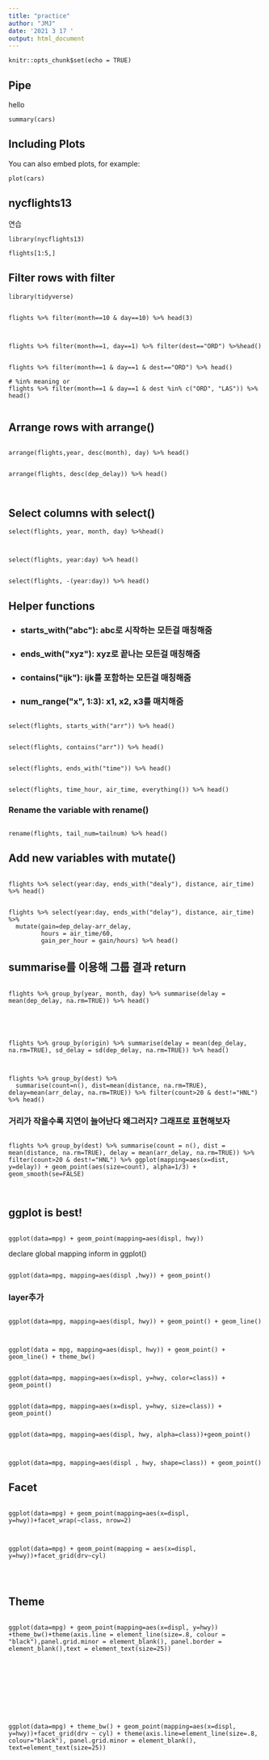 ```yaml
---
title: "practice"
author: "JMJ"
date: '2021 3 17 '
output: html_document
---
```


```{r setup, include=FALSE}
knitr::opts_chunk$set(echo = TRUE)
```

## Pipe

hello

```{r cars}
summary(cars)
```

## Including Plots

You can also embed plots, for example:

```{r}
plot(cars)
```



## nycflights13

연습



```{r}
library(nycflights13)

```
```{r}
flights[1:5,]
```

## Filter rows with filter

```{r warning=FALSE}
library(tidyverse)


flights %>% filter(month==10 & day==10) %>% head(3)



flights %>% filter(month==1, day==1) %>% filter(dest=="ORD") %>%head()
```

```{r warning=FALSE}

flights %>% filter(month==1 & day==1 & dest=="ORD") %>% head()
```


```{r}
# %in% meaning or
flights %>% filter(month==1 & day==1 & dest %in% c("ORD", "LAS")) %>% head()


```


## Arrange rows with arrange()

```{r}

arrange(flights,year, desc(month), day) %>% head()


arrange(flights, desc(dep_delay)) %>% head()



```


## Select columns with select()

```{r}
select(flights, year, month, day) %>%head()



select(flights, year:day) %>% head()


select(flights, -(year:day)) %>% head()
```



## Helper functions

- ### starts_with("abc"): abc로 시작하는 모든걸 매칭해줌
- ### ends_with("xyz"): xyz로 끝나는 모든걸 매칭해줌
- ### contains("ijk"): ijk를 포함하는 모든걸 매칭해줌
- ### num_range("x", 1:3): x1, x2, x3를 매치해줌

```{r}

select(flights, starts_with("arr")) %>% head()


select(flights, contains("arr")) %>% head()


select(flights, ends_with("time")) %>% head()


select(flights, time_hour, air_time, everything()) %>% head()

```

### Rename the variable with rename()

```{r}

rename(flights, tail_num=tailnum) %>% head()

```


## Add new variables with mutate()

```{r}

flights %>% select(year:day, ends_with("dealy"), distance, air_time) %>% head()


flights %>% select(year:day, ends_with("delay"), distance, air_time) %>%
  mutate(gain=dep_delay-arr_delay,
         hours = air_time/60,
         gain_per_hour = gain/hours) %>% head()

```

## summarise를 이용해 그룹 결과 return

```{r}

flights %>% group_by(year, month, day) %>% summarise(delay = mean(dep_delay, na.rm=TRUE)) %>% head()





flights %>% group_by(origin) %>% summarise(delay = mean(dep_delay, na.rm=TRUE), sd_delay = sd(dep_delay, na.rm=TRUE)) %>% head()



flights %>% group_by(dest) %>%
  summarise(count=n(), dist=mean(distance, na.rm=TRUE), delay=mean(arr_delay, na.rm=TRUE)) %>% filter(count>20 & dest!="HNL") %>% head()

```


### 거리가 작을수록 지연이 늘어난다 왜그러지? 그래프로 표현해보자

```{r}

flights %>% group_by(dest) %>% summarise(count = n(), dist = mean(distance, na.rm=TRUE), delay = mean(arr_delay, na.rm=TRUE)) %>% filter(count>20 & dest!="HNL") %>% ggplot(mapping=aes(x=dist, y=delay)) + geom_point(aes(size=count), alpha=1/3) + geom_smooth(se=FALSE)



```

## ggplot is best!

```{r}

ggplot(data=mpg) + geom_point(mapping=aes(displ, hwy))

```


declare global mapping inform in ggplot()

```{r}

ggplot(data=mpg, mapping=aes(displ ,hwy)) + geom_point()

```

### layer추가

```{r}

ggplot(data=mpg, mapping=aes(displ, hwy)) + geom_point() + geom_line()



ggplot(data = mpg, mapping=aes(displ, hwy)) + geom_point() + geom_line() + theme_bw()


ggplot(data=mpg, mapping=aes(x=displ, y=hwy, color=class)) + geom_point()


ggplot(data=mpg, mapping=aes(x=displ, y=hwy, size=class)) + geom_point()


ggplot(data=mpg, mapping=aes(displ, hwy, alpha=class))+geom_point()



ggplot(data=mpg, mapping=aes(displ , hwy, shape=class)) + geom_point()

```

## Facet

```{r}

ggplot(data=mpg) + geom_point(mapping=aes(x=displ, y=hwy))+facet_wrap(~class, nrow=2)



ggplot(data=mpg) + geom_point(mapping = aes(x=displ, y=hwy))+facet_grid(drv~cyl)




```

## Theme

```{r}

ggplot(data=mpg) + geom_point(mapping=aes(x=displ, y=hwy)) +theme_bw()+theme(axis.line = element_line(size=.8, colour = "black"),panel.grid.minor = element_blank(), panel.border = element_blank(),text = element_text(size=25))










ggplot(data=mpg) + theme_bw() + geom_point(mapping=aes(x=displ, y=hwy))+facet_grid(drv ~ cyl) + theme(axis.line=element_line(size=.8, colour="black"), panel.grid.minor = element_blank(), text=element_text(size=25))




```


